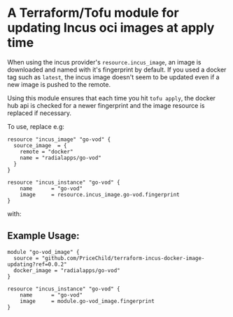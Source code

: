 # A Terraform/Tofu module for updating Incus oci images at apply time

When using the incus provider's `resource.incus_image`, an image is downloaded and named with it's fingerprint by default. If you used a docker tag such as `latest`, the incus image doesn't seem to be updated even if a new image is pushed to the remote.

Using this module ensures that each time you hit `tofu apply`, the docker hub api is checked for a newer fingerprint and the image resource is replaced if necessary.

To use, replace e.g:

```
resource "incus_image" "go-vod" {
  source_image  = {
    remote = "docker"
    name = "radialapps/go-vod"
  }
}

resource "incus_instance" "go-vod" {
    name      = "go-vod"
    image     = resource.incus_image.go-vod.fingerprint
}
```

with:

## Example Usage:

```
module "go-vod_image" {
  source = "github.com/PriceChild/terraform-incus-docker-image-updating?ref=0.0.2"
  docker_image = "radialapps/go-vod"
}

resource "incus_instance" "go-vod" {
    name      = "go-vod"
    image     = module.go-vod_image.fingerprint
}
```